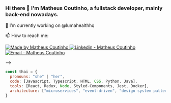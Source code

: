 ### Hi there 👋  I'm Matheus Coutinho, a fullstack developer, mainly back-end nowadays. 

🔭 I’m currently working on @lumahealthhq

📫 How to reach me: 

<a href="https://github.com/mcoutinho88" target="_blank">
  <img alt="Made by Matheus Coutinho" src="https://img.shields.io/badge/made%20by-Matheus%20Coutinho-green">
</a>

<a href="https://www.linkedin.com/in/matheus-coutinho-cavalcante-569575173/" target="_blank" >
  <img alt="Linkedin - Matheus Coutinho" src="https://img.shields.io/badge/Linkedin--%23F8952D?style=social&logo=linkedin">
</a>
<a href="mailto:matheuscavalcante88@hotmail.com" target="_blank" >
  <img alt="Email - Matheus Coutinho" src="https://img.shields.io/badge/Email--%23F8952D?style=social&logo=gmail">
</a>


-->

```javascript
const thai = {
  pronouns: "she" | "her",
  code: [Javascript, Typescript, HTML, CSS, Python, Java],
  tools: [React, Redux, Node, Styled-Components, Jest, Docker],
  architecture: ["microservices", "event-driven", "design system pattern"],
}
```
